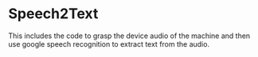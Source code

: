 # Speech2Text
This includes the code to grasp the device audio of the machine and then use google speech recognition to extract text from the audio. 
